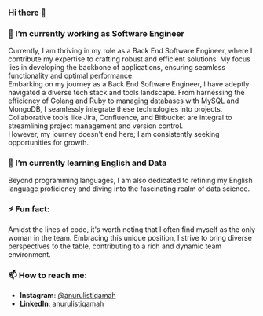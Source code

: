 ### Hi there 👋

### 🔭 I’m currently working as Software Engineer
Currently, I am thriving in my role as a Back End Software Engineer, where I contribute my expertise to crafting robust and efficient solutions. My focus lies in developing the backbone of applications, ensuring seamless functionality and optimal performance.\
Embarking on my journey as a Back End Software Engineer, I have adeptly navigated a diverse tech stack and tools landscape. From harnessing the efficiency of Golang and Ruby to managing databases with MySQL and MongoDB, I seamlessly integrate these technologies into projects. Collaborative tools like Jira, Confluence, and Bitbucket are integral to streamlining project management and version control.\
However, my journey doesn't end here; I am consistently seeking opportunities for growth. 

### 🌱 I’m currently learning English and Data
Beyond programming languages, I am also dedicated to refining my English language proficiency and diving into the fascinating realm of data science.

### ⚡ Fun fact: 
Amidst the lines of code, it's worth noting that I often find myself as the only woman in the team. Embracing this unique position, I strive to bring diverse perspectives to the table, contributing to a rich and dynamic team environment.

### 📫 How to reach me: 
- **Instagram**: [@anurulistiqamah](https://www.instagram.com/anurulistiqamah/)
- **LinkedIn**:  [anurulistiqamah](https://www.linkedin.com/in/anurulistiqamah/)
